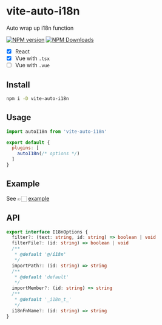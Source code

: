 # vite-auto-i18n

Auto wrap up i18n function

[![NPM version](https://img.shields.io/npm/v/vite-auto-i18n.svg)](https://npmjs.org/package/vite-auto-i18n)
[![NPM Downloads](https://img.shields.io/npm/dm/vite-auto-i18n.svg)](https://npmjs.org/package/vite-auto-i18n)

- [x] React
- [x] Vue with `.tsx`
- [ ] Vue with `.vue`

## Install

```bash
npm i -D vite-auto-i18n
```

## Usage

```javascript
import autoI18n from 'vite-auto-i18n'

export default {
  plugins: [
    autoI18n(/* options */)
  ]
}
```

## Example

See 👉🏻 [example](https://github.com/yejimeiming/vite-auto-i18n/tree/main/example)

## API

```ts
export interface I18nOptions {
  filter?: (text: string, id: string) => boolean | void
  filterFile?: (id: string) => boolean | void
  /**
   * @default '@/i18n'
   */
  importPath?: (id: string) => string
  /**
   * @default 'default'
   */
  importMember?: (id: string) => string
  /**
   * @default '_i18n_t_'
   */
  i18nFnName?: (id: string) => string
}
```
